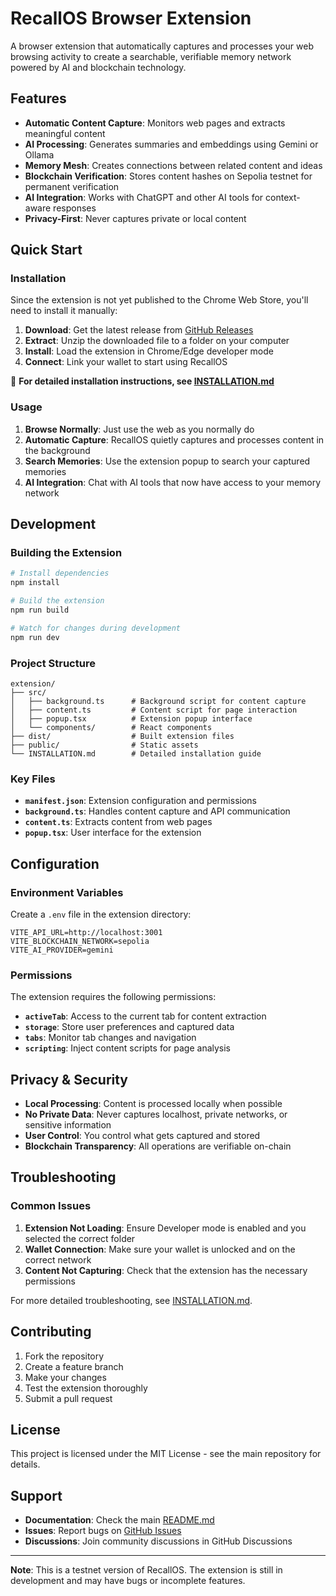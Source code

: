 # RecallOS Browser Extension

A browser extension that automatically captures and processes your web browsing activity to create a searchable, verifiable memory network powered by AI and blockchain technology.

## Features

- **Automatic Content Capture**: Monitors web pages and extracts meaningful content
- **AI Processing**: Generates summaries and embeddings using Gemini or Ollama
- **Memory Mesh**: Creates connections between related content and ideas
- **Blockchain Verification**: Stores content hashes on Sepolia testnet for permanent verification
- **AI Integration**: Works with ChatGPT and other AI tools for context-aware responses
- **Privacy-First**: Never captures private or local content

## Quick Start

### Installation

Since the extension is not yet published to the Chrome Web Store, you'll need to install it manually:

1. **Download**: Get the latest release from [GitHub Releases](https://github.com/virajbhartiya/RecallOS/releases/latest)
2. **Extract**: Unzip the downloaded file to a folder on your computer
3. **Install**: Load the extension in Chrome/Edge developer mode
4. **Connect**: Link your wallet to start using RecallOS

📖 **For detailed installation instructions, see [INSTALLATION.md](./INSTALLATION.md)**

### Usage

1. **Browse Normally**: Just use the web as you normally do
2. **Automatic Capture**: RecallOS quietly captures and processes content in the background
3. **Search Memories**: Use the extension popup to search your captured memories
4. **AI Integration**: Chat with AI tools that now have access to your memory network

## Development

### Building the Extension

```bash
# Install dependencies
npm install

# Build the extension
npm run build

# Watch for changes during development
npm run dev
```

### Project Structure

```
extension/
├── src/
│   ├── background.ts      # Background script for content capture
│   ├── content.ts         # Content script for page interaction
│   ├── popup.tsx          # Extension popup interface
│   └── components/        # React components
├── dist/                  # Built extension files
├── public/                # Static assets
└── INSTALLATION.md        # Detailed installation guide
```

### Key Files

- **`manifest.json`**: Extension configuration and permissions
- **`background.ts`**: Handles content capture and API communication
- **`content.ts`**: Extracts content from web pages
- **`popup.tsx`**: User interface for the extension

## Configuration

### Environment Variables

Create a `.env` file in the extension directory:

```env
VITE_API_URL=http://localhost:3001
VITE_BLOCKCHAIN_NETWORK=sepolia
VITE_AI_PROVIDER=gemini
```

### Permissions

The extension requires the following permissions:

- **`activeTab`**: Access to the current tab for content extraction
- **`storage`**: Store user preferences and captured data
- **`tabs`**: Monitor tab changes and navigation
- **`scripting`**: Inject content scripts for page analysis

## Privacy & Security

- **Local Processing**: Content is processed locally when possible
- **No Private Data**: Never captures localhost, private networks, or sensitive information
- **User Control**: You control what gets captured and stored
- **Blockchain Transparency**: All operations are verifiable on-chain

## Troubleshooting

### Common Issues

1. **Extension Not Loading**: Ensure Developer mode is enabled and you selected the correct folder
2. **Wallet Connection**: Make sure your wallet is unlocked and on the correct network
3. **Content Not Capturing**: Check that the extension has the necessary permissions

For more detailed troubleshooting, see [INSTALLATION.md](./INSTALLATION.md#troubleshooting).

## Contributing

1. Fork the repository
2. Create a feature branch
3. Make your changes
4. Test the extension thoroughly
5. Submit a pull request

## License

This project is licensed under the MIT License - see the main repository for details.

## Support

- **Documentation**: Check the main [README.md](../README.md)
- **Issues**: Report bugs on [GitHub Issues](https://github.com/virajbhartiya/RecallOS/issues)
- **Discussions**: Join community discussions in GitHub Discussions

---

**Note**: This is a testnet version of RecallOS. The extension is still in development and may have bugs or incomplete features.
